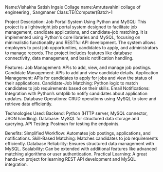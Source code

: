Name:Vishakha Satish Ingale 
Collage name:Amrutavahini collage of engineering , Sangmaner
Class:TE(Computer)Batch-1

Project Description: Job Portal System Using Python and MySQL:
This project is a lightweight job portal system designed to facilitate job management, candidate applications, and candidate-job matching. It is implemented using Python's core libraries and MySQL, focusing on minimalistic functionality and RESTful API development. The system allows employers to post job opportunities, candidates to apply, and administrators to manage records. The project includes features like database connectivity, data management, and basic notification handling.

Features:
Job Management: APIs to add, view, and manage job postings.
Candidate Management: APIs to add and view candidate details.
Application Management: APIs for candidates to apply for jobs and view the status of their applications.
Candidate-Job Matching: Python logic to match candidates to job requirements based on their skills.
Email Notifications: Integration with Python’s smtplib to notify candidates about application updates.
Database Operations: CRUD operations using MySQL to store and retrieve data efficiently.

Technologies Used:
Backend: Python (HTTP server, MySQL connector, JSON handling).
Database: MySQL for structured data storage and querying.
API Testing: Postman for testing the endpoints.

Benefits:
Simplified Workflow: Automates job postings, applications, and notifications.
Skill-Based Matching: Matches candidates to job requirements efficiently.
Database Reliability: Ensures structured data management with MySQL.
Scalability: Can be extended with additional features like advanced matching algorithms or user authentication.
Practical Learning: A great hands-on project for learning REST API development and MySQL integration.
